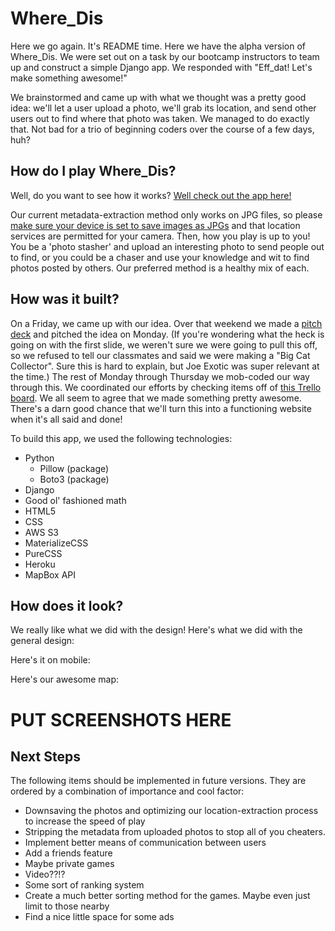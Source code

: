 # Where_Dis

Here we go again. It's README time. Here we have the alpha version of Where_Dis. We were set out on a task by our bootcamp instructors to team up and construct a simple Django app. We responded with "Eff_dat! Let's make something awesome!" 

We brainstormed and came up with what we thought was a pretty good idea: we'll let a user upload a photo, we'll grab its location, and send other users out to find where that photo was taken. We managed to do exactly that. Not bad for a trio of beginning coders over the course of a few days, huh?

## How do I play Where_Dis?

Well, do you want to see how it works? [Well check out the app here!](https://wheredis.herokuapp.com/) 

Our current metadata-extraction method only works on JPG files, so please [make sure your device is set to save images as JPGs](https://osxdaily.com/2017/09/29/change-iphone-camera-default-image-format-jpeg-heif/) and that location services are permitted for your camera. Then, how you play is up to you! You be a 'photo stasher' and upload an interesting photo to send people out to find, or you could be a chaser and use your knowledge and wit to find photos posted by others. Our preferred method is a healthy mix of each.

## How was it built?

On a Friday, we came up with our idea. Over that weekend we made a [pitch deck](https://docs.google.com/presentation/d/1MwuYV46KXCJfgakpwhlienAIksULUSt4cQy_Oi7HY2Q/edit#slide=id.g8a97be000a_0_0) and pitched the idea on Monday. (If you're wondering what the heck is going on with the first slide, we weren't sure we were going to pull this off, so we refused to tell our classmates and said we were making a "Big Cat Collector". Sure this is hard to explain, but Joe Exotic was super relevant at the time.) The rest of Monday through Thursday we mob-coded our way through this. We coordinated our efforts by checking items off of [this Trello board](https://trello.com/b/bgSl0Nb3/wheredis).  We all seem to agree that we made something pretty awesome. There's a darn good chance that we'll turn this into a functioning website when it's all said and done!

To build this app, we used the following technologies:

- Python 
    - Pillow (package)
    - Boto3 (package)
- Django
- Good ol' fashioned math
- HTML5
- CSS
- AWS S3
- MaterializeCSS
- PureCSS
- Heroku 
- MapBox API

## How does it look?

We really like what we did with the design! Here's what we did with the general design:

Here's it on mobile:

Here's our awesome map:

# PUT SCREENSHOTS HERE

## Next Steps

The following items should be implemented in future versions. They are ordered by a combination of importance and cool factor:
- Downsaving the photos and optimizing our location-extraction process to increase the speed of play
- Stripping the metadata from uploaded photos to stop all of you cheaters.
- Implement better means of communication between users
- Add a friends feature
- Maybe private games
- Video??!?
- Some sort of ranking system
- Create a much better sorting method for the games. Maybe even just limit to those nearby
- Find a nice little space for some ads